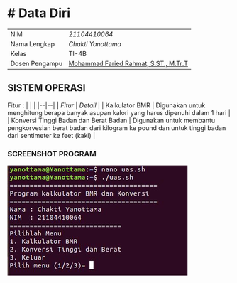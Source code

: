# # Data Diri

|  |  |
|--|--|
| NIM | *21104410064* |
| Nama Lengkap | *Chakti Yanottama* |
| Kelas | TI-4B |
| Dosen Pengampu | [Mohammad Faried Rahmat, S.ST., M.Tr.T](https://github.com/mrhmt80) |

## SISTEM OPERASI
Fitur : 
|   |  |
|--|--|
| *Fitur* | *Detail* |
| Kalkulator BMR | Digunakan untuk menghitung berapa banyak asupan kalori yang harus dipenuhi dalam 1 hari |
| Konversi Tinggi Badan dan Berat Badan | Digunakan untuk membantu pengkorvesian berat badan dari kilogram ke pound dan untuk tinggi badan dari sentimeter ke feet (kaki) |

### SCREENSHOT PROGRAM
![SS program](Capture.JPG)
